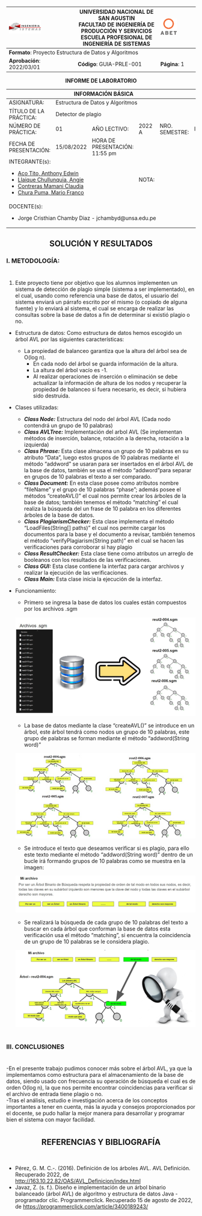 <div align="center">
<table>
    <theader>
        <tr>
            <td><img src="https://github.com/rescobedoq/pw2/blob/main/epis.png?raw=true" alt="EPIS" style="width:50%; height:auto"/></td>
            <th>
                <span style="font-weight:bold;">UNIVERSIDAD NACIONAL DE SAN AGUSTIN</span><br />
                <span style="font-weight:bold;">FACULTAD DE INGENIERÍA DE PRODUCCIÓN Y SERVICIOS</span><br />
                <span style="font-weight:bold;">ESCUELA PROFESIONAL DE INGENIERÍA DE SISTEMAS</span>
            </th>
            <td><img src="https://github.com/rescobedoq/pw2/blob/main/abet.png?raw=true" alt="ABET" style="width:50%; height:auto"/></td>
        </tr>
    </theader>
    <tbody>
        <tr><td colspan="3"><span style="font-weight:bold;">Formato</span>: Proyecto Estructura de Datos y Algoritmos</td></tr>
        <tr><td><span style="font-weight:bold;">Aprobación</span>:  2022/03/01</td><td><span style="font-weight:bold;">Código</span>: GUIA-PRLE-001</td><td><span style="font-weight:bold;">Página</span>: 1</td></tr>
    </tbody>
</table>
</div>

<div align="center">
<span style="font-weight:bold;">INFORME DE LABORATORIO</span><br />

<table>
<theader>
<tr><th colspan="6">INFORMACIÓN BÁSICA</th></tr>
</theader>
<tbody>
<tr><td>ASIGNATURA:</td><td colspan="5">Estructura de Datos y Algoritmos</td></tr>
<tr><td>TÍTULO DE LA PRÁCTICA:</td><td colspan="5">Detector de plagio</td></tr>
<tr>
<td>NÚMERO DE PRÁCTICA:</td><td>01</td><td>AÑO LECTIVO:</td><td>2022 A</td><td>NRO. SEMESTRE:</td><td>III</td>
</tr>
<tr>
<td>FECHA DE PRESENTACIÓN:</td><td>15/08/2022</td><td>HORA DE PRESENTACIÓN: 11:55 pm</td><td colspan="3"></td>
</tr>
<tr><td colspan="3">INTEGRANTE(s):
<ul>
      <li><a href="https://">Aco Tito, Anthony Edwin</a></li>
      <li><a href="https://">Llaique Chullunquia, Angie </a></li>
			<li><a href="https://">Contreras Mamani Claudia</a></li>
			<li><a href="https://github.com/Mario-Chura">Chura Puma, Mario Franco</a></li>
</ul>
</td>
<td>NOTA:</td><td colspan="2"></td>
</<tr>
<tr><td colspan="6">DOCENTE(s):
<ul>
<li>Jorge Cristhian Chamby Diaz - jchambyd@unsa.edu.pe</li>
</ul>
</td>
</<tr>
</tbody>
</table>
</div>
  

  
<div align="center"><h2> SOLUCIÓN Y RESULTADOS </h2></div>

### I.	METODOLOGÍA:

#	
1.  Este proyecto tiene por objetivo que los alumnos implementen un sistema de detección de plagio simple (sistema a ser implementado), en el cual, usando como referencia una base de datos, el usuario del sistema enviará un párrafo escrito por el mismo (o copiado de alguna fuente) y lo enviará al sistema, el cual se encarga de realizar las consultas sobre la base de datos a fin de determinar si existió plagio o no.
- Estructura de datos: Como estructura de datos hemos escogido un árbol AVL por las siguientes características:

 	- La propiedad de balanceo garantiza que la altura del árbol sea de O(log n).
		- En cada nodo del árbol se guarda información de la altura.
		- La altura del árbol vacío es -1. 
		- Al realizar operaciones de inserción o eliminación se debe actualizar la información de altura de los nodos y recuperar la propiedad de balanceo si fuera necesario, es decir, si hubiera sido destruida.
		
- Clases utilizadas:

	- ***Class Node:*** Estructura del nodo del árbol AVL (Cada nodo contendrá un grupo de 10 palabras)	
	- ***Class AVLTree:*** Implementación del arbol AVL (Se implementan métodos de inserción, balance, rotación a la derecha, rotación a la izquierda)
	- ***Class Phrase:*** Esta clase almacena un grupo de 10 palabras en su atributo “Data”, luego estos grupos de 10 palabras mediante el método “addword” se usaran para ser insertados en el árbol AVL de la base de datos, también se usa el método “addword”para separar en grupos de 10 palabras el texto a ser comparado.
	- ***Class Document:*** En esta clase posee como atributos nombre “fileName” y el grupo de 10 palabras “phase”; además posee el métodos “createAVL()” el cual nos permite crear los árboles de la base de datos; también tenemos el método “matching” el cual realiza la búsqueda del un frase de 10 palabra en los diferentes árboles de la base de datos.
	- ***Class PlagiarismChecker:*** Esta clase implementa el método “LoadFiles(String[] paths)” el cual nos permite cargar los documentos para la base y el documento a revisar, también tenemos el método “verifyPlagiarism(String path)” en el cual se hacen las verificaciones para corroborar si hay plagio
	- ***Class ResultChecker:*** Esta clase tiene como atributos un arreglo de booleanos con los resultados de las verificaciones.
	- ***Class GUI:*** Esta clase contiene la interfaz para cargar archivos y realizar la ejecución de las verificaciones.
	- ***Class Main:*** Esta clase inicia la ejecución de la interfaz.
	
- Funcionamiento:	
	- Primero se ingresa la base de datos los cuales están compuestos por los archivos .sgm
	
	![imagen](Imagenes/Img1.jpg)
	
	- La base de datos mediante la clase “createAVL()” se introduce en un árbol, este árbol tendrá como nodos un grupo de 10 palabras, este grupo de palabras se forman mediante el método “addword(String word)”
	
	![imagen](Imagenes/Img2.jpg)

	- Se introduce el texto que deseamos verificar si es plagio, para ello este texto mediante el método “addword(String word)” dentro de un bucle irá formando grupos de 10 palabras como se muestra en la imagen:
	
	![imagen](Imagenes/Img3.jpg)
	
	- Se realizará la búsqueda de cada grupo de 10 palabras del texto a buscar en cada árbol que conforman la base de datos esta verificación usa el método “matching”, si encuentra la coincidencia de un grupo de 10 palabras se le considera plagio.
	
	![imagen](Imagenes/Img4.jpg)
   
#

### III.	CONCLUSIONES
#
-En el presente trabajo pudimos  conocer más sobre el árbol AVL, ya que la implementamos como estructura para el almacenamiento de la base de datos, siendo usado con frecuencia su operación de búsqueda el cual es de orden O(log n), la que nos permite encontrar coincidencias para verificar si el archivo de entrada tiene plagio o no. <br>
-Tras el análisis, estudio e investigación acerca de los conceptos importantes a tener en cuenta, más la ayuda y consejos proporcionados por el docente, se pudo hallar la mejor manera para desarrollar y programar bien el sistema con mayor facilidad. <br>


#


<div align="center"><h2> REFERENCIAS Y BIBLIOGRAFÍA </h2></div> <br>

-   Pérez, G. M. C.-. (2016). Definición de los árboles AVL. AVL Definición. Recuperado 2022, de http://163.10.22.82/OAS/AVL_Definicion/index.html
-   Javaz, Z. (s. f.). Diseño e implementación de un árbol binario balanceado (árbol AVL) de algoritmo y estructura de datos Java - programador clic. Programmerclick. Recuperado 15 de agosto de 2022, de https://programmerclick.com/article/3400189243/

